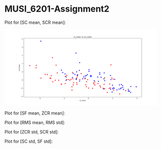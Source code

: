 # MUSI_6201-Assignment2


Plot for [SC mean, SCR mean]:

![SC mean vs SCR mean](https://github.com/Aavu/MUSI-6201-Assignment2/blob/master/SC_mean_VS_scr_mean.png)

Plot for [SF mean, ZCR mean]:

Plot for [RMS mean, RMS std]:

Plot for [ZCR std, SCR std]:

Plot for [SC std, SF std]:
